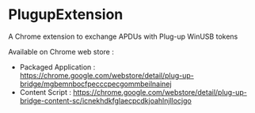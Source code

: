 PlugupExtension
===============

A Chrome extension to exchange APDUs with Plug-up WinUSB tokens

Available on Chrome web store : 

  - Packaged Application : https://chrome.google.com/webstore/detail/plug-up-bridge/mgbemnbocfpecccpecgommbeilnainej
  - Content Script : https://chrome.google.com/webstore/detail/plug-up-bridge-content-sc/icnekhdkfglaecpcdkjoahlnjllocjgo

